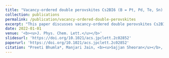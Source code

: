 ```yaml
---
title: "Vacancy-ordered double perovskites Cs2BI6 (B = Pt, Pd, Te, Sn): An emerging class of thermoelectric materials"
collection: publications
permalink: /publication/vacancy-ordered-double-perovskites
excerpt: "This paper discusses vacancy-ordered double perovskites Cs2BI6 (B = Pt, Pd, Te, Sn) as an emerging class of thermoelectric materials."
date: 2022-01-01
venue: '<b><u>J. Phys. Chem. Lett.</u></b>'
slidesurl: 'https://doi.org/10.1021/acs.jpclett.2c02852'
paperurl: 'https://doi.org/10.1021/acs.jpclett.2c02852'
citation: "Preeti Bhumla*, Manjari Jain, <b><u>Sajjan Sheoran</u></b>, and Saswata Bhattacharya*. 'Vacancy-ordered double perovskites Cs2BI6 (B = Pt, Pd, Te, Sn): An emerging class of thermoelectric materials.' <i><b><u>J. Phys. Chem. Lett.</u></b></i> 13 (50), 11655-11662 (2022)."
---
```

